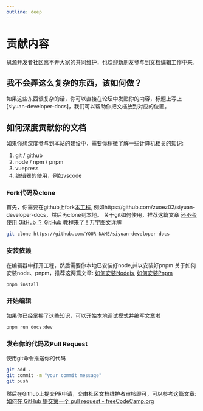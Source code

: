 ```yaml
---
outline: deep
---
```


# 贡献内容

思源开发者社区离不开大家的共同维护，也欢迎新朋友参与到文档编辑工作中来。

## 我不会弄这么复杂的东西，该如何做？

如果这些东西很复杂的话，你可以直接在论坛中发贴你的内容，标题上写上[siyuan-developer-docs]，我们可以帮助你把文档放到对应的位置。

## 如何深度贡献你的文档

如果你想深度参与到本站的建设中，需要你稍微了解一些计算机相关的知识:

1. git / github
2. node / npm / pnpm
3. vuepress
4. 编辑器的使用，例如vscode

### Fork代码及clone

首先，你需要在github上fork[本工程](https://github.com/siyuan-community/siyuan-developer-docs), 例如https://github.com/zuoez02/siyuan-developer-docs，然后再clone到本地。
关于git如何使用，推荐这篇文章 [还不会使用 GitHub ？ GitHub 教程来了！万字图文详解](https://zhuanlan.zhihu.com/p/369486197)

```bash
git clone https://github.com/YOUR-NAME/siyuan-developer-docs
```

### 安装依赖

在编辑器中打开工程，然后需要你本地已安装好node,并以安装好pnpm
关于如何安装node、pnpm，推荐这两篇文章: [如何安装Nodejs](https://www.runoob.com/nodejs/nodejs-install-setup.html), [如何安装Pnpm](https://juejin.cn/post/7207094325897297957)

```bash
pnpm install
```

### 开始编辑

如果你已经掌握了这些知识，可以开始本地调试模式并编写文章啦

```bash
pnpm run docs:dev
```

### 发布你的代码及Pull Request

使用git命令推送你的代码

```bash
git add .
git commit -m "your commit message"
git push
```

然后在Github上提交PR申请，交由社区文档维护者审核即可，可以参考这篇文章: [如何在 GitHub 提交第一个 pull request - freeCodeCamp.org](https://www.freecodecamp.org/chinese/news/how-to-make-your-first-pull-request-on-github/)
